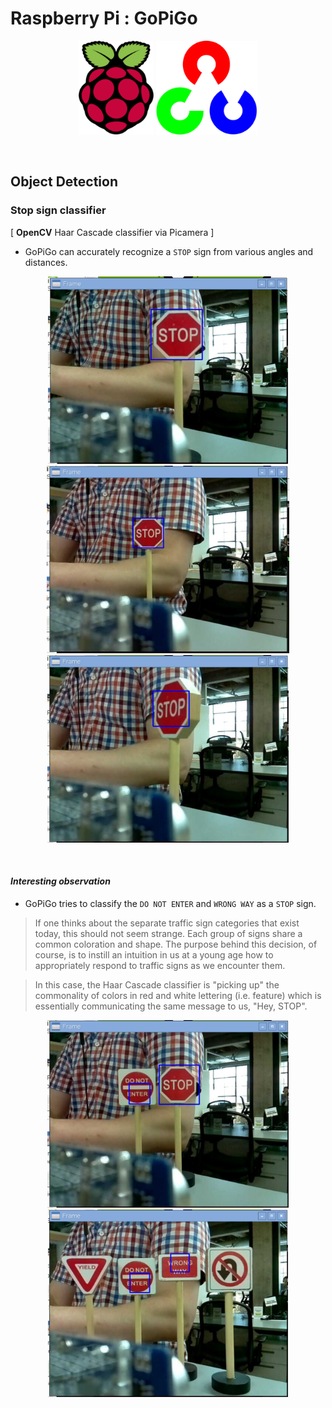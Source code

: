 
# Raspberry Pi : GoPiGo

<p align="center">
  <img src="/img/raspberry-pi-logo.png" height="150"/>
  <img src="/img/opencv-logo.png" height="150">
</p>


<br>


## Object Detection  
### Stop sign classifier
[  **OpenCV** Haar Cascade classifier via Picamera  ]

* GoPiGo can accurately recognize a `STOP` sign from various angles and distances.

<p align="center">
  <img src="/raspberryPi-GoPiGo/img/STOP-near.png" height="300">
  <img src="/raspberryPi-GoPiGo/img/STOP-far.png" height="300">
  <img src="/raspberryPi-GoPiGo/img/STOP-sideview.png" height="300">
</p>

<br>

#### _Interesting observation_

* GoPiGo tries to classify the `DO NOT ENTER` and `WRONG WAY` as a `STOP` sign.

>If one thinks about the separate traffic sign categories that exist today, this should not seem strange. Each group of signs share a common coloration and shape. The purpose behind this decision, of course, is to instill an intuition in us at a young age how to appropriately respond to traffic signs as we encounter them.

>In this case, the Haar Cascade classifier is "picking up" the commonality of colors in red and white lettering (i.e. feature) which is essentially communicating the same message to us, "Hey, STOP".   

<p align="center">
  <img src="/raspberryPi-GoPiGo/img/STOP-DoNotEnter.png" height="300">
  <img src="/raspberryPi-GoPiGo/img/DoNotEnter-WrongWay.png" height="300">
</p>
